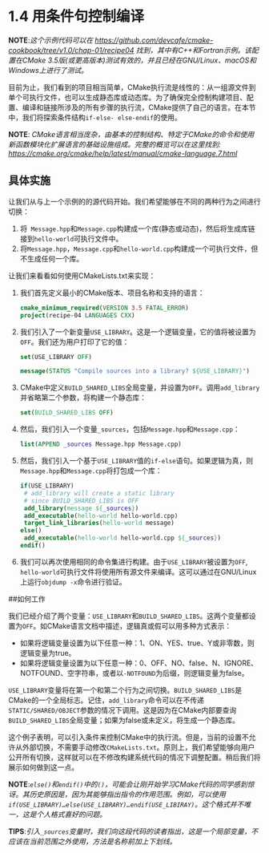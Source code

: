 # 1.4 用条件句控制编译

**NOTE**:*这个示例代码可以在 https://github.com/devcafe/cmake-cookbook/tree/v1.0/chap-01/recipe04 找到，其中有C++和Fortran示例。该配置在CMake 3.5版(或更高版本)测试有效的，并且已经在GNU/Linux、macOS和Windows上进行了测试。*

目前为止，我们看到的项目相当简单，CMake执行流是线性的：从一组源文件到单个可执行文件，也可以生成静态库或动态库。为了确保完全控制构建项目、配置、编译和链接所涉及的所有步骤的执行流，CMake提供了自己的语言。在本节中，我们将探索条件结构`if-else- else-endif`的使用。

**NOTE**: *CMake语言相当庞杂，由基本的控制结构、特定于CMake的命令和使用新函数模块化扩展语言的基础设施组成。完整的概览可以在这里找到: https://cmake.org/cmake/help/latest/manual/cmake-language.7.html*

## 具体实施

让我们从与上一个示例的的源代码开始。我们希望能够在不同的两种行为之间进行切换：

1. 将` Message.hpp`和`Message.cpp`构建成一个库(静态或动态)，然后将生成库链接到`hello-world`可执行文件中。
2. 将`Message.hpp`，`Message.cpp`和`hello-world.cpp`构建成一个可执行文件，但不生成任何一个库。

让我们来看看如何使用CMakeLists.txt来实现：

1. 我们首先定义最小的CMake版本、项目名称和支持的语言：

   ```cmake
   cmake_minimum_required(VERSION 3.5 FATAL_ERROR)
   project(recipe-04 LANGUAGES CXX)
   ```
   
2. 我们引入了一个新变量`USE_LIBRARY`。这是一个逻辑变量，它的值将被设置为`OFF`。我们还为用户打印了它的值：

   ```cmake
   set(USE_LIBRARY OFF)
   
   message(STATUS "Compile sources into a library? ${USE_LIBRARY}")
   ```

3. CMake中定义`BUILD_SHARED_LIBS`全局变量，并设置为`OFF`。调用`add_library`并省略第二个参数，将构建一个静态库：

   ```cmake
   set(BUILD_SHARED_LIBS OFF)
   ```

4. 然后，我们引入一个变量`_sources`，包括`Message.hpp`和`Message.cpp`：

   ```cmake
   list(APPEND _sources Message.hpp Message.cpp)
   ```

5. 然后，我们引入一个基于`USE_LIBRARY`值的`if-else`语句。如果逻辑为真，则` Message.hpp`和`Message.cpp`将打包成一个库：

   ```cmake
   if(USE_LIBRARY)
   	# add_library will create a static library
   	# since BUILD_SHARED_LIBS is OFF
   	add_library(message ${_sources})
   	add_executable(hello-world hello-world.cpp)
   	target_link_libraries(hello-world message)
   else()
   	add_executable(hello-world hello-world.cpp ${_sources})
   endif()
   ```
   
6. 我们可以再次使用相同的命令集进行构建。由于`USE_LIBRARY`被设置为`OFF`, `hello-world`可执行文件将使用所有源文件来编译。这可以通过在GNU/Linux上运行`objdump -x`命令进行验证。

##如何工作

我们已经介绍了两个变量：`USE_LIBRARY`和`BUILD_SHARED_LIBS`。这两个变量都设置为`OFF`。如CMake语言文档中描述，逻辑真或假可以用多种方式表示：

* 如果将逻辑变量设置为以下任意一种：1、ON、YES、true、Y或非零数，则逻辑变量为true。
* 如果将逻辑变量设置为以下任意一种：0、OFF、NO、false、N、IGNORE、NOTFOUND、空字符串，或者以`-NOTFOUND`为后缀，则逻辑变量为false。

`USE_LIBRARY`变量将在第一个和第二个行为之间切换。`BUILD_SHARED_LIBS`是CMake的一个全局标志。记住，`add_library`命令可以在不传递`STATIC/SHARED/OBJECT`参数的情况下调用。这是因为在CMake内部要查询`BUILD_SHARED_LIBS`全局变量；如果为false或未定义，将生成一个静态库。

这个例子表明，可以引入条件来控制CMake中的执行流。但是，当前的设置不允许从外部切换，不需要手动修改`CMakeLists.txt`。原则上，我们希望能够向用户公开所有切换，这样就可以在不修改构建系统代码的情况下调整配置。稍后我们将展示如何做到这一点。

**NOTE**:*`else()`和`endif()`中的`()`，可能会让刚开始学习CMake代码的同学感到惊讶。其历史原因是，因为其能够指出指令的作用范围。例如，可以使用`if(USE_LIBRARY)…else(USE_LIBRARY)…endif(USE_LIBIRAY)`。这个格式并不唯一，这是个人格式喜好的问题。*

**TIPS**:*引入`_sources`变量时，我们向这段代码的读者指出，这是一个局部变量，不应该在当前范围之外使用，方法是名称前加上下划线。*

